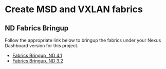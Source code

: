 # Create MSD and VXLAN fabrics

## ND Fabrics Bringup

Follow the appropriate link below to bringup the fabrics under your Nexus Dashboard version for this project.

- [Fabrics Bringup, ND 4.1](./nd4_fabrics_bringup.md)
- [Fabrics Bringup, ND 3.2](./nd3_fabrics_bringup.md)

